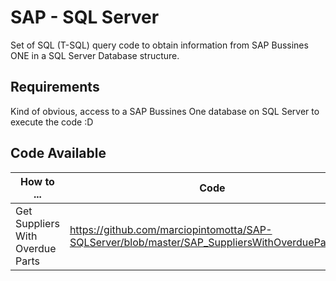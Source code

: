 # SAP - SQL Server

Set of SQL (T-SQL) query code to obtain information from SAP Bussines ONE in a SQL Server Database structure.


## Requirements

Kind of obvious, access to a SAP Bussines One database on SQL Server to execute the code :D

## Code Available

|    How to ...   |  Code   |
|-----------|----------------|
| Get Suppliers With Overdue Parts |https://github.com/marciopintomotta/SAP-SQLServer/blob/master/SAP_SuppliersWithOverdueParts.sql |
